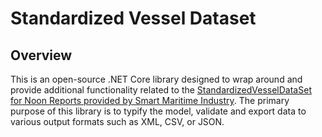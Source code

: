 # Standardized Vessel Dataset

## Overview

This is an open-source .NET Core library designed to wrap around and provide additional functionality related to the [StandardizedVesselDataSet for Noon Reports provided by Smart Maritime Industry](https://smartmaritimenetwork.com/standardised-vessel-dataset-for-noon-reports/). The primary purpose of this library is to typify the model, validate and export data to various output formats such as XML, CSV, or JSON.